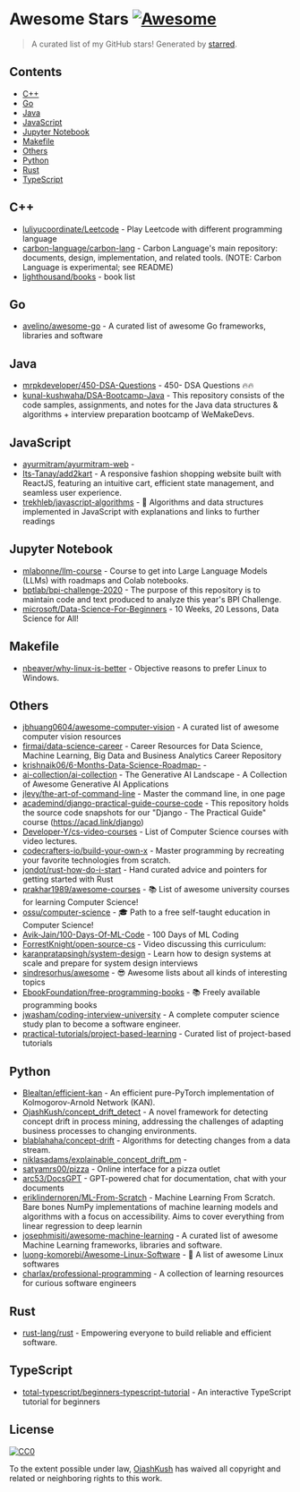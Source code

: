 <!--lint disable awesome-contributing awesome-license awesome-list-item match-punctuation no-repeat-punctuation no-undefined-references awesome-spell-check-->
# Awesome Stars [![Awesome](https://awesome.re/badge.svg)](https://github.com/sindresorhus/awesome)

> A curated list of my GitHub stars! Generated by [starred](https://github.com/maguowei/starred).

## Contents

- [C++](#c++)
- [Go](#go)
- [Java](#java)
- [JavaScript](#javascript)
- [Jupyter Notebook](#jupyter-notebook)
- [Makefile](#makefile)
- [Others](#others)
- [Python](#python)
- [Rust](#rust)
- [TypeScript](#typescript)

## C++ 

- [luliyucoordinate/Leetcode](https://github.com/luliyucoordinate/Leetcode) - Play Leetcode with different programming language
- [carbon-language/carbon-lang](https://github.com/carbon-language/carbon-lang) - Carbon Language's main repository: documents, design, implementation, and related tools. (NOTE: Carbon Language is experimental; see README)
- [lighthousand/books](https://github.com/lighthousand/books) - book list

## Go 

- [avelino/awesome-go](https://github.com/avelino/awesome-go) - A curated list of awesome Go frameworks, libraries and software

## Java 

- [mrpkdeveloper/450-DSA-Questions](https://github.com/mrpkdeveloper/450-DSA-Questions) - 450- DSA Questions 🔥🔥
- [kunal-kushwaha/DSA-Bootcamp-Java](https://github.com/kunal-kushwaha/DSA-Bootcamp-Java) - This repository consists of the code samples, assignments, and notes for the Java data structures & algorithms + interview preparation bootcamp of WeMakeDevs.

## JavaScript 

- [ayurmitram/ayurmitram-web](https://github.com/ayurmitram/ayurmitram-web) - 
- [Its-Tanay/add2kart](https://github.com/Its-Tanay/add2kart) - A responsive fashion shopping website built with ReactJS, featuring an intuitive cart, efficient state management, and seamless user experience.
- [trekhleb/javascript-algorithms](https://github.com/trekhleb/javascript-algorithms) - 📝 Algorithms and data structures implemented in JavaScript with explanations and links to further readings

## Jupyter Notebook 

- [mlabonne/llm-course](https://github.com/mlabonne/llm-course) - Course to get into Large Language Models (LLMs) with roadmaps and Colab notebooks.
- [bptlab/bpi-challenge-2020](https://github.com/bptlab/bpi-challenge-2020) - The purpose of this repository is to maintain code and text produced to analyze this year's BPI Challenge.
- [microsoft/Data-Science-For-Beginners](https://github.com/microsoft/Data-Science-For-Beginners) - 10 Weeks, 20 Lessons, Data Science for All!

## Makefile 

- [nbeaver/why-linux-is-better](https://github.com/nbeaver/why-linux-is-better) - Objective reasons to prefer Linux to Windows.

## Others 

- [jbhuang0604/awesome-computer-vision](https://github.com/jbhuang0604/awesome-computer-vision) - A curated list of awesome computer vision resources
- [firmai/data-science-career](https://github.com/firmai/data-science-career) - Career Resources for Data Science, Machine Learning, Big Data and Business Analytics Career Repository
- [krishnaik06/6-Months-Data-Science-Roadmap-](https://github.com/krishnaik06/6-Months-Data-Science-Roadmap-) - 
- [ai-collection/ai-collection](https://github.com/ai-collection/ai-collection) - The Generative AI Landscape - A Collection of Awesome Generative AI Applications
- [jlevy/the-art-of-command-line](https://github.com/jlevy/the-art-of-command-line) - Master the command line, in one page
- [academind/django-practical-guide-course-code](https://github.com/academind/django-practical-guide-course-code) - This repository holds the source code snapshots for our "Django - The Practical Guide" course (https://acad.link/django)
- [Developer-Y/cs-video-courses](https://github.com/Developer-Y/cs-video-courses) - List of Computer Science courses with video lectures.
- [codecrafters-io/build-your-own-x](https://github.com/codecrafters-io/build-your-own-x) - Master programming by recreating your favorite technologies from scratch.
- [jondot/rust-how-do-i-start](https://github.com/jondot/rust-how-do-i-start) - Hand curated advice and pointers for getting started with Rust
- [prakhar1989/awesome-courses](https://github.com/prakhar1989/awesome-courses) - :books: List of awesome university courses for learning Computer Science!
- [ossu/computer-science](https://github.com/ossu/computer-science) - :mortar_board: Path to a free self-taught education in Computer Science!
- [Avik-Jain/100-Days-Of-ML-Code](https://github.com/Avik-Jain/100-Days-Of-ML-Code) - 100 Days of ML Coding
- [ForrestKnight/open-source-cs](https://github.com/ForrestKnight/open-source-cs) - Video discussing this curriculum:
- [karanpratapsingh/system-design](https://github.com/karanpratapsingh/system-design) - Learn how to design systems at scale and prepare for system design interviews
- [sindresorhus/awesome](https://github.com/sindresorhus/awesome) - 😎 Awesome lists about all kinds of interesting topics
- [EbookFoundation/free-programming-books](https://github.com/EbookFoundation/free-programming-books) - :books: Freely available programming books
- [jwasham/coding-interview-university](https://github.com/jwasham/coding-interview-university) - A complete computer science study plan to become a software engineer.
- [practical-tutorials/project-based-learning](https://github.com/practical-tutorials/project-based-learning) - Curated list of project-based tutorials

## Python 

- [Blealtan/efficient-kan](https://github.com/Blealtan/efficient-kan) - An efficient pure-PyTorch implementation of Kolmogorov-Arnold Network (KAN).
- [OjashKush/concept_drift_detect](https://github.com/OjashKush/concept_drift_detect) - A novel framework for detecting concept drift in process mining, addressing the challenges of adapting business processes to changing environments.
- [blablahaha/concept-drift](https://github.com/blablahaha/concept-drift) - Algorithms for detecting changes from a data stream.
- [niklasadams/explainable_concept_drift_pm](https://github.com/niklasadams/explainable_concept_drift_pm) - 
- [satyamrs00/pizza](https://github.com/satyamrs00/pizza) - Online interface for a pizza outlet
- [arc53/DocsGPT](https://github.com/arc53/DocsGPT) - GPT-powered chat for documentation, chat with your documents
- [eriklindernoren/ML-From-Scratch](https://github.com/eriklindernoren/ML-From-Scratch) - Machine Learning From Scratch. Bare bones NumPy implementations of machine learning models and algorithms with a focus on accessibility. Aims to cover everything from linear regression to deep learnin
- [josephmisiti/awesome-machine-learning](https://github.com/josephmisiti/awesome-machine-learning) - A curated list of awesome Machine Learning frameworks, libraries and software.
- [luong-komorebi/Awesome-Linux-Software](https://github.com/luong-komorebi/Awesome-Linux-Software) - 🐧 A list of awesome Linux softwares
- [charlax/professional-programming](https://github.com/charlax/professional-programming) - A collection of learning resources for curious software engineers

## Rust 

- [rust-lang/rust](https://github.com/rust-lang/rust) - Empowering everyone to build reliable and efficient software.

## TypeScript 

- [total-typescript/beginners-typescript-tutorial](https://github.com/total-typescript/beginners-typescript-tutorial) - An interactive TypeScript tutorial for beginners


## License

[![CC0](http://mirrors.creativecommons.org/presskit/buttons/88x31/svg/cc-zero.svg)](https://creativecommons.org/publicdomain/zero/1.0/)

To the extent possible under law, [OjashKush](https://github.com/OjashKush) has waived all copyright and related or neighboring rights to this work.

